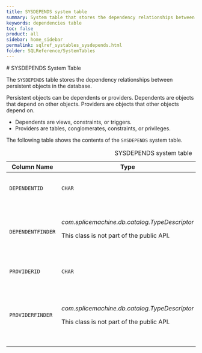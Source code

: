 ```yaml
---
title: SYSDEPENDS system table
summary: System table that stores the dependency relationships between persistent objects in the database.
keywords: dependencies table
toc: false
product: all
sidebar: home_sidebar
permalink: sqlref_systables_sysdepends.html
folder: SQLReference/SystemTables
---
```

<section>
<div class="TopicContent" data-swiftype-index="true" markdown="1">
# SYSDEPENDS System Table

The `SYSDEPENDS` table stores the dependency relationships between
persistent objects in the database.

Persistent objects can be dependents or providers. Dependents are
objects that depend on other objects. Providers are objects that other
objects depend on.

* Dependents are views, constraints, or triggers.
* Providers are tables, conglomerates, constraints, or privileges.

The following table shows the contents of the `SYSDEPENDS` system table.

<table>
                <caption>SYSDEPENDS system table</caption>
                <col />
                <col />
                <col />
                <col />
                <col />
                <thead>
                    <tr>
                        <th>Column Name</th>
                        <th>Type</th>
                        <th>Length</th>
                        <th>Nullable</th>
                        <th>Contents</th>
                    </tr>
                </thead>
                <tbody>
                    <tr>
                        <td><code>DEPENDENTID</code></td>
                        <td><code>CHAR</code></td>
                        <td><code>36</code></td>
                        <td><code>NO</code></td>
                        <td>A unique identifier for the dependent</td>
                    </tr>
                    <tr>
                        <td><code>DEPENDENTFINDER</code></td>
                        <td><em>com.splicemachine.db.catalog.TypeDescriptor</em> <p>This class is not part of the public API.</p></td>
                        <td><code>-1</code></td>
                        <td><code>NO</code></td>
                        <td>A system type that describes the view, constraint, or trigger that is the dependent</td>
                    </tr>
                    <tr>
                        <td><code>PROVIDERID</code></td>
                        <td><code>CHAR</code></td>
                        <td><code>36</code></td>
                        <td><code>NO</code></td>
                        <td>A unique identifier for the provider</td>
                    </tr>
                    <tr>
                        <td><code>PROVIDERFINDER</code></td>
                        <td>
                            <p><em>com.splicemachine.db.catalog.TypeDescriptor</em>
                            </p>
                            <p>This class is
						not part of the public API.</p>
                        </td>
                        <td><code>-1</code></td>
                        <td><code>NO</code></td>
                        <td>A system type that describes the table, conglomerate, constraint, and privilege that is the provider</td>
                    </tr>
                </tbody>
            </table>
</div>
</section>

